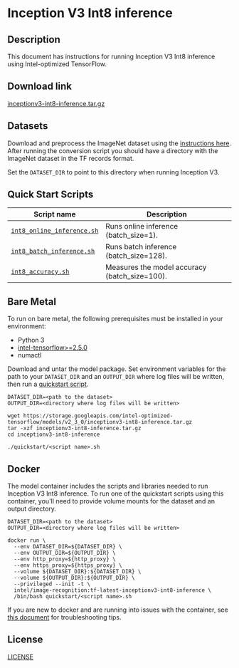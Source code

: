 <!--- 0. Title -->
# Inception V3 Int8 inference

<!-- 10. Description -->
## Description

This document has instructions for running Inception V3 Int8 inference using
Intel-optimized TensorFlow.

<!--- 20. Download link -->
## Download link

[inceptionv3-int8-inference.tar.gz](https://storage.googleapis.com/intel-optimized-tensorflow/models/v2_3_0/inceptionv3-int8-inference.tar.gz)

<!--- 30. Datasets -->
## Datasets

Download and preprocess the ImageNet dataset using the [instructions here](/datasets/imagenet/README.md).
After running the conversion script you should have a directory with the
ImageNet dataset in the TF records format.

Set the `DATASET_DIR` to point to this directory when running Inception V3.

<!--- 40. Quick Start Scripts -->
## Quick Start Scripts

| Script name | Description |
|-------------|-------------|
| [`int8_online_inference.sh`](/quickstart/image_recognition/tensorflow/inceptionv3/inference/cpu/int8/int8_online_inference.sh) | Runs online inference (batch_size=1). |
| [`int8_batch_inference.sh`](/quickstart/image_recognition/tensorflow/inceptionv3/inference/cpu/int8/int8_batch_inference.sh) | Runs batch inference (batch_size=128). |
| [`int8_accuracy.sh`](/quickstart/image_recognition/tensorflow/inceptionv3/inference/cpu/int8/int8_accuracy.sh) | Measures the model accuracy (batch_size=100). |

<!--- 50. Bare Metal -->
## Bare Metal

To run on bare metal, the following prerequisites must be installed in your environment:
* Python 3
* [intel-tensorflow>=2.5.0](https://pypi.org/project/intel-tensorflow/)
* numactl

Download and untar the model package.
Set environment variables for the path to your `DATASET_DIR` and an
`OUTPUT_DIR` where log files will be written, then run a 
[quickstart script](#quick-start-scripts).

```
DATASET_DIR=<path to the dataset>
OUTPUT_DIR=<directory where log files will be written>

wget https://storage.googleapis.com/intel-optimized-tensorflow/models/v2_3_0/inceptionv3-int8-inference.tar.gz
tar -xzf inceptionv3-int8-inference.tar.gz
cd inceptionv3-int8-inference

./quickstart/<script name>.sh
```

<!--- 60. Docker -->
## Docker

The model container includes the scripts and libraries needed to run 
Inception V3 Int8 inference. To run one of the quickstart scripts 
using this container, you'll need to provide volume mounts for the dataset 
and an output directory.

```
DATASET_DIR=<path to the dataset>
OUTPUT_DIR=<directory where log files will be written>

docker run \
  --env DATASET_DIR=${DATASET_DIR} \
  --env OUTPUT_DIR=${OUTPUT_DIR} \
  --env http_proxy=${http_proxy} \
  --env https_proxy=${https_proxy} \
  --volume ${DATASET_DIR}:${DATASET_DIR} \
  --volume ${OUTPUT_DIR}:${OUTPUT_DIR} \
  --privileged --init -t \
  intel/image-recognition:tf-latest-inceptionv3-int8-inference \
  /bin/bash quickstart/<script name>.sh
```

If you are new to docker and are running into issues with the container,
see [this document](https://github.com/IntelAI/models/tree/master/docs/general/docker.md)
for troubleshooting tips.

<!--- 80. License -->
## License

[LICENSE](/LICENSE)

